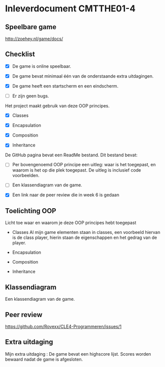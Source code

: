 # Inleverdocument CMTTHE01-4


## Speelbare game

http://zoehey.nl/game/docs/

## Checklist

- [x] De game is online speelbaar. 

- [x] De game bevat minimaal één van de onderstaande extra uitdagingen. 

- [x] De game heeft een startscherm en een eindscherm. 

- [ ] Er zijn geen bugs. 

Het project maakt gebruik van deze OOP principes. 

- [x] Classes 

- [x] Encapsulation 

- [x] Composition 

- [x] Inheritance 

De GitHub pagina bevat een ReadMe bestand. Dit bestand bevat: 

- [ ] Per bovengenoemd OOP principe een uitleg: waar is het toegepast, en waarom is het op die plek toegepast. De uitleg is inclusief code voorbeelden. 

- [ ] Een klassendiagram van de game. 

- [x] Een link naar de peer review die in week 6 is gedaan

## Toelichting OOP 

Licht toe waar en waarom je deze OOP principes hebt toegepast

- Classes
    Al mijn game elementen staan in classes, een voorbeeld hiervan is de class player, hierin staan de eigenschappen en het gedrag van       de player.
    
- Encapsulation 

- Composition
- Inheritance

## Klassendiagram

Een klassendiagram van de game.

## Peer review

https://github.com/Rovexx/CLE4-Programmeren/issues/1

## Extra uitdaging

Mijn extra uitdaging : De game bevat een highscore lijst. Scores worden bewaard nadat de game is afgesloten.

